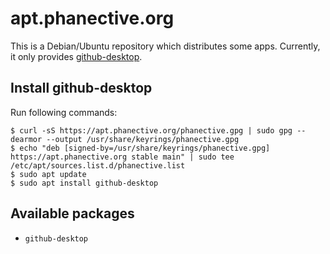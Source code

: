 # apt.phanective.org

This is a Debian/Ubuntu repository which distributes some apps.
Currently, it only provides [github-desktop](https://github.com/shiftkey/desktop).

## Install github-desktop

Run following commands:

```shell
$ curl -sS https://apt.phanective.org/phanective.gpg | sudo gpg --dearmor --output /usr/share/keyrings/phanective.gpg
$ echo "deb [signed-by=/usr/share/keyrings/phanective.gpg] https://apt.phanective.org stable main" | sudo tee /etc/apt/sources.list.d/phanective.list
$ sudo apt update
$ sudo apt install github-desktop
```

## Available packages

- `github-desktop`
